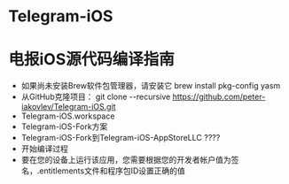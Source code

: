 # Telegram-iOS
# 电报iOS源代码编译指南
* 如果尚未安装Brew软件包管理器，请安装它
  brew install pkg-config yasm
* 从GitHub克隆项目：
  git clone --recursive https://github.com/peter-iakovlev/Telegram-iOS.git
* Telegram-iOS.workspace
* Telegram-iOS-Fork方案
* Telegram-iOS-Fork到Telegram-iOS-AppStoreLLC ????
* 开始编译过程
* 要在您的设备上运行该应用，您需要根据您的开发者帐户值为签名，.entitlements文件和程序包ID设置正确的值
